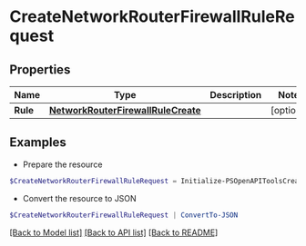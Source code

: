 # CreateNetworkRouterFirewallRuleRequest
## Properties

Name | Type | Description | Notes
------------ | ------------- | ------------- | -------------
**Rule** | [**NetworkRouterFirewallRuleCreate**](NetworkRouterFirewallRuleCreate.md) |  | [optional] 

## Examples

- Prepare the resource
```powershell
$CreateNetworkRouterFirewallRuleRequest = Initialize-PSOpenAPIToolsCreateNetworkRouterFirewallRuleRequest  -Rule null
```

- Convert the resource to JSON
```powershell
$CreateNetworkRouterFirewallRuleRequest | ConvertTo-JSON
```

[[Back to Model list]](../README.md#documentation-for-models) [[Back to API list]](../README.md#documentation-for-api-endpoints) [[Back to README]](../README.md)

